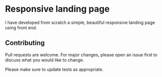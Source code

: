 # Responsive landing page
I have developed from scratch a simple, beautiful responsive landing page using front end. 


## Contributing
Pull requests are welcome. For major changes, please open an issue first to discuss what you would like to change.

Please make sure to update tests as appropriate.
